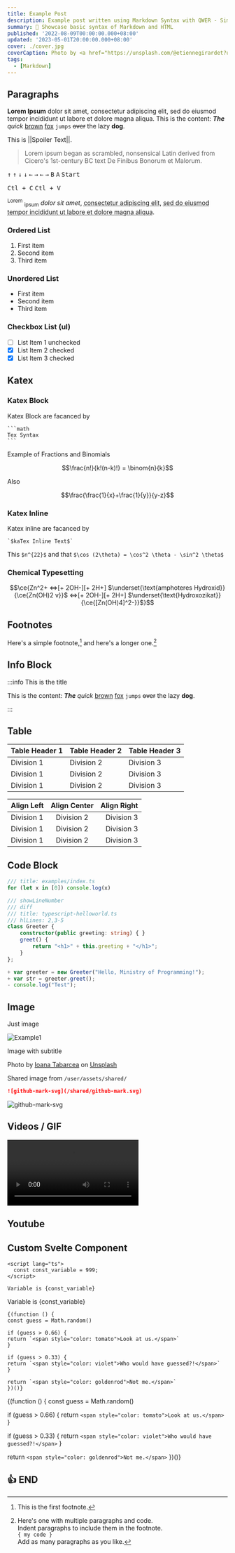 ```yaml
---
title: Example Post
description: Example post written using Markdown Syntax with QWER - Simply Awesome Blog Starter. Built using SvelteKit and Love.
summary: 📝 Showcase basic syntax of Markdown and HTML
published: '2022-08-09T00:00:00.000+08:00'
updated: '2023-05-01T20:00:00.000+08:00'
cover: ./cover.jpg
coverCaption: Photo by <a href="https://unsplash.com/@etiennegirardet?utm_source=unsplash&utm_medium=referral&utm_content=creditCopyText">Etienne Girardet</a> on <a href="https://unsplash.com/s/photos/motivation?utm_source=unsplash&utm_medium=referral&utm_content=creditCopyText">Unsplash</a>
tags:
  - [Markdown]
---
```


<script lang="ts">
  import Youtube from '$lib/components/youtube.svelte'
  import Custom from '$custom/custom.svelte'
  const const_variable = 999;

  import Folder from '$lib/components/folder.svelte'

  let configFolder = [
    { name: 'QWER.config.js', icon: 'i-vscode-icons-file-type-typescript-official' },
    { name: 'site.ts', icon: 'i-bxs-file-js' }
  ]
</script>

## Paragraphs

**Lorem Ipsum** dolor sit amet, consectetur adipiscing elit, sed do eiusmod tempor incididunt ut labore et dolore magna aliqua. This is the content: **_The_** _quick_ <u>brown</u> [fox](https://www.foxnews.com/) `jumps` ~~over~~ the lazy **dog**.

This is ||Spoiler Text||.

> Lorem ipsum began as scrambled, nonsensical Latin derived from Cicero's 1st-century BC text De Finibus Bonorum et Malorum.

<kbd>↑</kbd> <kbd>↑</kbd> <kbd>↓</kbd> <kbd>↓</kbd> <kbd>←</kbd> <kbd>→</kbd> <kbd>←</kbd> <kbd>→</kbd> <kbd>B</kbd> <kbd>A</kbd> <kbd>Start</kbd>

<kbd>Ctl + C</kbd> <kbd>Ctl + V</kbd>

<sup>Lorem</sup> <sub>ipsum</sub> <cite>dolor sit amet</cite>, <acronym title="Consectetur Adipiscing Elit">consectetur adipiscing elit</acronym>, <abbr title="Aliqua">sed do eiusmod tempor incididunt ut labore et dolore magna aliqua</abbr>.

### Ordered List

1. First item
2. Second item
3. Third item

### Unordered List

- First item
- Second item
- Third item

### Checkbox List (ul)

- [ ] List Item 1 unchecked
- [x] List Item 2 checked
- [x] List Item 3 checked

## Katex

### Katex Block

Katex Block are facanced by

````text
```math
Tex Syntax
```
````

Example of Fractions and Binomials

```math
\frac{n!}{k!(n-k)!} = \binom{n}{k}
```

Also

```math
\frac{\frac{1}{x}+\frac{1}{y}}{y-z}
```

### Katex Inline

Katex inline are facanced by

```text
`$kaTex Inline Text$`
```

This `$n^{22}$` and that `$\cos (2\theta) = \cos^2 \theta - \sin^2 \theta$`

### Chemical Typesetting

```math
\ce{Zn^2+  <=>[+ 2OH-][+ 2H+]  $\underset{\text{amphoteres Hydroxid}}{\ce{Zn(OH)2 v}}$  <=>[+ 2OH-][+ 2H+]  $\underset{\text{Hydroxozikat}}{\ce{[Zn(OH)4]^2-}}$}
```

## Footnotes

Here's a simple footnote,[^1] and here's a longer one.[^bignote]

[^1]: This is the first footnote.
[^bignote]:
    Here's one with multiple paragraphs and code.  
    Indent paragraphs to include them in the footnote.  
    `{ my code }`  
    Add as many paragraphs as you like.

## Info Block

:::info This is the title

This is the content: **_The_** _quick_ <u>brown</u> [fox](https://www.foxnews.com/) `jumps` ~~over~~ the lazy **dog**.

:::

## Table

| Table Header 1 | Table Header 2 | Table Header 3 |
| -------------- | -------------- | -------------- |
| Division 1     | Division 2     | Division 3     |
| Division 1     | Division 2     | Division 3     |
| Division 1     | Division 2     | Division 3     |

| Align Left | Align Center | Align Right |
| :--------- | :----------: | ----------: |
| Division 1 |  Division 2  |  Division 3 |
| Division 1 |  Division 2  |  Division 3 |
| Division 1 |  Division 2  |  Division 3 |

## Code Block

```ts
/// title: examples/index.ts
for (let x in [0]) console.log(x)
```

```ts
/// showLineNumber
/// diff
/// title: typescript-helloworld.ts
/// hlLines: 2,3-5
class Greeter {
    constructor(public greeting: string) { }
    greet() {
        return "<h1>" + this.greeting + "</h1>";
    }
};

+ var greeter = new Greeter("Hello, Ministry of Programming!");
+ var str = greeter.greet();
- console.log("Test");
```

## Image

Just image

![Example1](/example/example1.jpg)

Image with subtitle

<ImgZoom src="/example/example1.jpg" alt="Example1" class="h-full object-cover">
Photo by <a href="https://unsplash.com/@willy24?utm_source=unsplash&utm_medium=referral&utm_content=creditCopyText">Ioana Tabarcea</a> on <a href="https://unsplash.com/s/photos/morning?utm_source=unsplash&utm_medium=referral&utm_content=creditCopyText">Unsplash</a>
</ImgZoom>

Shared image from `/user/assets/shared/`

```md
![github-mark-svg](/shared/github-mark.svg)
```

![github-mark-svg](/shared/github-mark.svg)

## Videos / GIF

![MP4 Example](/example/example2.mp4)

## Youtube

<Youtube id="ZXsQAXx_ao0"/>

## Custom Svelte Component

<div class="p4 border-1 shadow-xl rounded-xl border-black dark:border-white overflow-auto">
  <Folder name="config" files={configFolder} expanded/>
</div>

<div class="my4">
  <Custom name="custom object" />
</div>

```svelte
<script lang="ts">
  const const_variable = 999;
</script>

Variable is {const_variable}
```

Variable is {const_variable}

```svelte
{(function () {
const guess = Math.random()

if (guess > 0.66) {
return `<span style="color: tomato">Look at us.</span>`
}

if (guess > 0.33) {
return `<span style="color: violet">Who would have guessed?!</span>`
}

return `<span style="color: goldenrod">Not me.</span>`
})()}
```

{(function () {
const guess = Math.random()

if (guess > 0.66) {
return `<span style="color: tomato">Look at us.</span>`
}

if (guess > 0.33) {
return `<span style="color: violet">Who would have guessed?!</span>`
}

return `<span style="color: goldenrod">Not me.</span>`
})()}

## 👍 END
